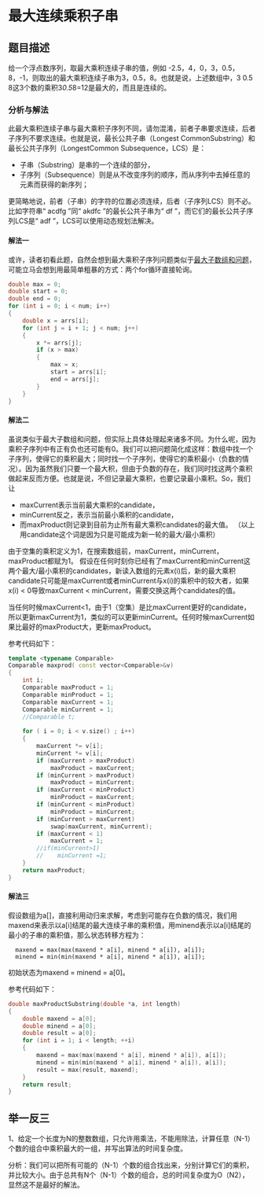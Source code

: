 # 最大连续乘积子串

## 题目描述
给一个浮点数序列，取最大乘积连续子串的值，例如 -2.5，4，0，3，0.5，8，-1，则取出的最大乘积连续子串为3，0.5，8。也就是说，上述数组中，3 0.5 8这3个数的乘积3*0.5*8=12是最大的，而且是连续的。

### 分析与解法

此最大乘积连续子串与最大乘积子序列不同，请勿混淆，前者子串要求连续，后者子序列不要求连续。也就是说，最长公共子串（Longest CommonSubstring）和最长公共子序列（LongestCommon Subsequence，LCS）是：  

* 子串（Substring）是串的一个连续的部分，
* 子序列（Subsequence）则是从不改变序列的顺序，而从序列中去掉任意的元素而获得的新序列；  

更简略地说，前者（子串）的字符的位置必须连续，后者（子序列LCS）则不必。比如字符串“ acdfg ”同“ akdfc ”的最长公共子串为“ df ”，而它们的最长公共子序列LCS是“ adf ”，LCS可以使用动态规划法解决。  

#### 解法一  

或许，读者初看此题，自然会想到最大乘积子序列问题类似于[最大子数组和问题](http://blog.csdn.net/v_JULY_v/article/details/6444021)，可能立马会想到用最简单粗暴的方式：两个for循环直接轮询。  

```c
double max = 0;
double start = 0;
double end = 0;
for (int i = 0; i < num; i++)
{
    double x = arrs[i];
    for (int j = i + 1; j < num; j++)
    {
        x *= arrs[j];
        if (x > max)
        {
            max = x;
            start = arrs[i];
            end = arrs[j];
        }
    }
}
```

#### 解法二

虽说类似于最大子数组和问题，但实际上具体处理起来诸多不同。为什么呢，因为乘积子序列中有正有负也还可能有0。我们可以把问题简化成这样：数组中找一个子序列，使得它的乘积最大；同时找一个子序列，使得它的乘积最小（负数的情况）。因为虽然我们只要一个最大积，但由于负数的存在，我们同时找这两个乘积做起来反而方便。也就是说，不但记录最大乘积，也要记录最小乘积。So，我们让  

* maxCurrent表示当前最大乘积的candidate，
* minCurrent反之，表示当前最小乘积的candidate，
* 而maxProduct则记录到目前为止所有最大乘积candidates的最大值。
（以上用candidate这个词是因为只是可能成为新一轮的最大/最小乘积）  

由于空集的乘积定义为1，在搜索数组前，maxCurrent，minCurrent，maxProduct都赋为1。
假设在任何时刻你已经有了maxCurrent和minCurrent这两个最大/最小乘积的candidates，新读入数组的元素x(i)后，新的最大乘积candidate只可能是maxCurrent或者minCurrent与x(i)的乘积中的较大者，如果x(i) < 0导致maxCurrent < minCurrent，需要交换这两个candidates的值。  

当任何时候maxCurrent<1，由于1（空集）是比maxCurrent更好的candidate，所以更新maxCurrent为1，类似的可以更新minCurrent。任何时候maxCurrent如果比最好的maxProduct大，更新maxProduct。  

参考代码如下：

```cpp
template <typename Comparable>
Comparable maxprod( const vector<Comparable>&v)
{
    int i;
    Comparable maxProduct = 1;
    Comparable minProduct = 1;
    Comparable maxCurrent = 1;
    Comparable minCurrent = 1;
    //Comparable t;
    
    for ( i = 0; i < v.size() ; i++)
    {
        maxCurrent *= v[i];
        minCurrent *= v[i];
        if (maxCurrent > maxProduct)
            maxProduct = maxCurrent;
        if (minCurrent > maxProduct)
            maxProduct = minCurrent;
        if (maxCurrent < minProduct)
            minProduct = maxCurrent;
        if (minCurrent < minProduct)
            minProduct = minCurrent;
        if (minCurrent > maxCurrent)
            swap(maxCurrent, minCurrent);
        if (maxCurrent < 1)
            maxCurrent = 1;
        //if(minCurrent>1)
        //    minCurrent =1;
    }
    return maxProduct;
}
```

#### 解法三

假设数组为a[]，直接利用动归来求解，考虑到可能存在负数的情况，我们用maxend来表示以a[i]结尾的最大连续子串的乘积值，用minend表示以a[i]结尾的最小的子串的乘积值，那么状态转移方程为：  

```
  maxend = max(max(maxend * a[i], minend * a[i]), a[i]);
  minend = min(min(maxend * a[i], minend * a[i]), a[i]);  
```

初始状态为maxend = minend = a[0]。  

参考代码如下：

```cpp
double maxProductSubstring(double *a, int length) 
{
	double maxend = a[0];
	double minend = a[0];
	double result = a[0];
	for (int i = 1; i < length; ++i) 
	{
		maxend = max(max(maxend * a[i], minend * a[i]), a[i]);
		minend = min(min(maxend * a[i], minend * a[i]), a[i]);
		result = max(result, maxend);
	}
	return result;
}
```

## 举一反三  

1、给定一个长度为N的整数数组，只允许用乘法，不能用除法，计算任意（N-1）个数的组合中乘积最大的一组，并写出算法的时间复杂度。  

分析：我们可以把所有可能的（N-1）个数的组合找出来，分别计算它们的乘积，并比较大小。由于总共有N个（N-1）个数的组合，总的时间复杂度为O（N2），显然这不是最好的解法。
